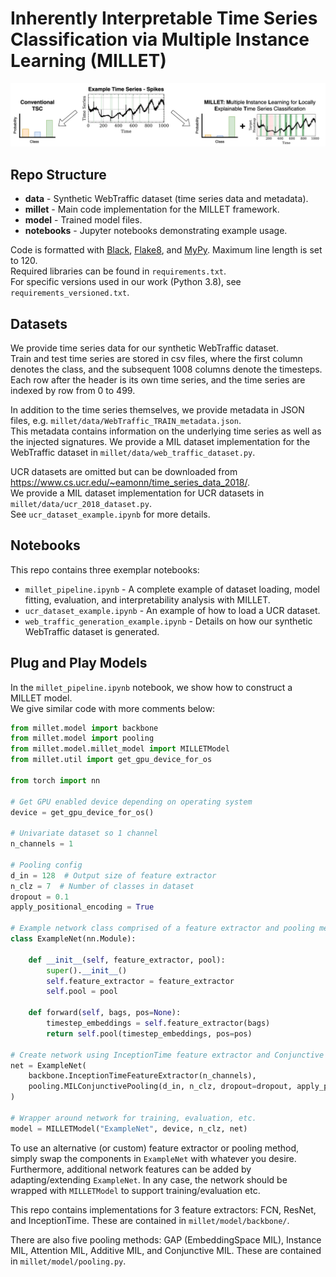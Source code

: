 [//]: # ( Copyright Amazon.com, Inc. or its affiliates. All Rights Reserved.)
[//]: # ( SPDX-License-Identifier: Apache-2.0)

# Inherently Interpretable Time Series Classification via Multiple Instance Learning (MILLET)

![](MILLET_Overview.png)

## Repo Structure

* **data** - Synthetic WebTraffic dataset (time series data and metadata).
* **millet** - Main code implementation for the MILLET framework.
* **model** - Trained model files.
* **notebooks** - Jupyter notebooks demonstrating example usage.

Code is formatted with [Black](https://black.readthedocs.io/en/stable/), [Flake8](https://flake8.pycqa.org/en/latest/),
and [MyPy](https://mypy.readthedocs.io/en/stable/). Maximum line length is set to 120.  
Required libraries can be found in `requirements.txt`.  
For specific versions used in our work (Python 3.8), see `requirements_versioned.txt`.

## Datasets

We provide time series data for our synthetic WebTraffic dataset.  
Train and test time series are stored in csv files, where the first column denotes the class,
and the subsequent 1008 columns denote the timesteps.  
Each row after the header is its own time series, and the time series are indexed by row from 0 to 499.  

In addition to the time series themselves, we provide metadata in JSON files,
e.g. `millet/data/WebTraffic_TRAIN_metadata.json`.  
This metadata contains information on the underlying time series as well as the injected signatures.
We provide a MIL dataset implementation for the WebTraffic dataset in `millet/data/web_traffic_dataset.py`.

UCR datasets are omitted but can be downloaded from https://www.cs.ucr.edu/~eamonn/time_series_data_2018/.  
We provide a MIL dataset implementation for UCR datasets in `millet/data/ucr_2018_dataset.py`.  
See `ucr_dataset_example.ipynb` for more details.

## Notebooks

This repo contains three exemplar notebooks:

* `millet_pipeline.ipynb` - A complete example of dataset loading, model fitting, evaluation, and interpretability
analysis with MILLET.
* `ucr_dataset_example.ipynb` - An example of how to load a UCR dataset.
* `web_traffic_generation_example.ipynb` - Details on how our synthetic WebTraffic dataset is generated.

## Plug and Play Models

In the `millet_pipeline.ipynb` notebook, we show how to construct a MILLET model.  
We give similar code with more comments below:

```python
from millet.model import backbone
from millet.model import pooling
from millet.model.millet_model import MILLETModel
from millet.util import get_gpu_device_for_os

from torch import nn

# Get GPU enabled device depending on operating system
device = get_gpu_device_for_os()

# Univariate dataset so 1 channel
n_channels = 1

# Pooling config
d_in = 128  # Output size of feature extractor
n_clz = 7  # Number of classes in dataset
dropout = 0.1
apply_positional_encoding = True

# Example network class comprised of a feature extractor and pooling method
class ExampleNet(nn.Module):

    def __init__(self, feature_extractor, pool):
        super().__init__()
        self.feature_extractor = feature_extractor
        self.pool = pool

    def forward(self, bags, pos=None):
        timestep_embeddings = self.feature_extractor(bags)
        return self.pool(timestep_embeddings, pos=pos)

# Create network using InceptionTime feature extractor and Conjunctive Pooling
net = ExampleNet(
    backbone.InceptionTimeFeatureExtractor(n_channels),
    pooling.MILConjunctivePooling(d_in, n_clz, dropout=dropout, apply_positional_encoding=apply_positional_encoding)
)

# Wrapper around network for training, evaluation, etc.
model = MILLETModel("ExampleNet", device, n_clz, net)
```

To use an alternative (or custom) feature extractor or pooling method, simply swap the components in `ExampleNet`
with whatever you desire.
Furthermore, additional network features can be added by adapting/extending `ExampleNet`.
In any case, the network should be wrapped with `MILLETModel` to support training/evaluation etc.  

This repo contains implementations for 3 feature extractors: FCN, ResNet, and InceptionTime.
These are contained in `millet/model/backbone/`.

There are also five pooling methods: GAP (EmbeddingSpace MIL), Instance MIL, Attention MIL, Additive MIL, 
and Conjunctive MIL. These are contained in `millet/model/pooling.py`.
